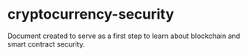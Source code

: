 # cryptocurrency-security
Document created to serve as a first step to learn about blockchain and smart contract security. 
